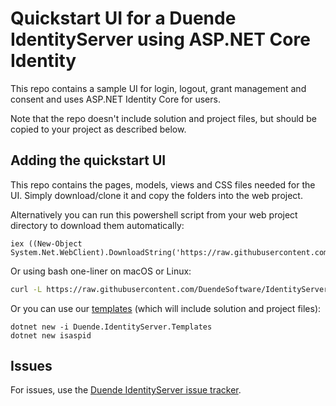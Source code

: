 # Quickstart UI for a Duende IdentityServer using ASP.NET Core Identity

This repo contains a sample UI for login, logout, grant management and consent and uses ASP.NET Identity Core for users.

Note that the repo doesn't include solution and project files, but should be copied to your project as described below.

## Adding the quickstart UI
This repo contains the pages, models, views and CSS files needed for the UI. Simply download/clone it and copy the folders into the web project.

Alternatively you can run this powershell script from your web project directory to download them automatically:

```
iex ((New-Object System.Net.WebClient).DownloadString('https://raw.githubusercontent.com/DuendeSoftware/IdentityServer.Quickstart.UI.AspNetIdentity/main/getmain.ps1'))
```

Or using bash one-liner on macOS or Linux:

```bash
curl -L https://raw.githubusercontent.com/DuendeSoftware/IdentityServer.Quickstart.UI.AspNetIdentity/main/getmain.ps1 | bash
```

Or you can use our [templates](https://github.com/DuendeSoftware/IdentityServer.Templates) (which will include solution and project files):

```
dotnet new -i Duende.IdentityServer.Templates
dotnet new isaspid
```

## Issues
For issues, use the [Duende IdentityServer issue tracker](https://github.com/DuendeSoftware/IdentityServer/issues).

